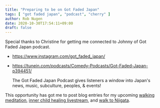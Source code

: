 ```yaml
---
title: "Preparing to be on Got Faded Japan"
tags: [ "got faded japan", "podcast", "cherry" ]
author: Rob Nugen
date: 2020-10-30T17:54:11+09:00
draft: false
---
```


Special thanks to Christine for getting me connected to Johnny of Got
Faded Japan podcast.

* https://www.instagram.com/got_faded_japan/
* https://tunein.com/podcasts/Comedy-Podcasts/Got-Faded-Japan-p394451/

    The Got Faded Japan Podcast gives listeners a window into Japan's
    news, music, subculture, peoples, & events!

This opportunity has got me to post blog entries for my upcoming
[walking meditation](/blog/2020/10/30/walking-meditation-event-21-november-2020/),
[inner child healing livestream](/blog/2020/10/29/healing-inner-child-free-online-workshop/),
and
[walk to Niigata](/blog/2020/10/30/possible-meeting-points-on-niigata-route/).
